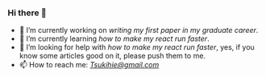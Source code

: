 ### Hi there 👋

- 🔭 I’m currently working on *writing my first paper in my graduate career*.
- 🌱 I’m currently learning *how to make my react run faster*.
- 🤔 I’m looking for help with *how to make my react run faster*, yes, if you know some articles good on it, please push them to me.
- 📫 How to reach me: *Tsukihie@gmail.com*

<!--
**samcw/samcw** is a ✨ _special_ ✨ repository because its `README.md` (this file) appears on your GitHub profile.

Here are some ideas to get you started:

- 🔭 I’m currently working on ...
- 🌱 I’m currently learning ...
- 👯 I’m looking to collaborate on ...
- 🤔 I’m looking for help with ...
- 💬 Ask me about ...
- 📫 How to reach me: ...
- 😄 Pronouns: ...
- ⚡ Fun fact: ...
-->
